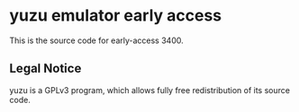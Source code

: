 yuzu emulator early access
=============

This is the source code for early-access 3400.

## Legal Notice

yuzu is a GPLv3 program, which allows fully free redistribution of its source code.